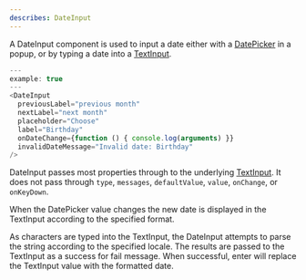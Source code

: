 ```yaml
---
describes: DateInput
---
```


A DateInput component is used to input a date either with a
[DatePicker](#DatePicker) in a popup, or by typing a date into a
[TextInput](#TextInput).

```js
---
example: true
---
<DateInput
  previousLabel="previous month"
  nextLabel="next month"
  placeholder="Choose"
  label="Birthday"
  onDateChange={function () { console.log(arguments) }}
  invalidDateMessage="Invalid date: Birthday"
/>
```

DateInput passes most properties through to the underlying [TextInput](#TextInput).
It does not pass through `type`, `messages`, `defaultValue`, `value`, `onChange`, or
`onKeyDown`.

When the DatePicker value changes the new date is displayed in the TextInput
according to the specified format.

As characters are typed into the TextInput, the DateInput attempts to parse
the string according to the specified locale. The results are passed to the
TextInput as a success for fail message. When successful, enter will replace
the TextInput value with the formatted date.
